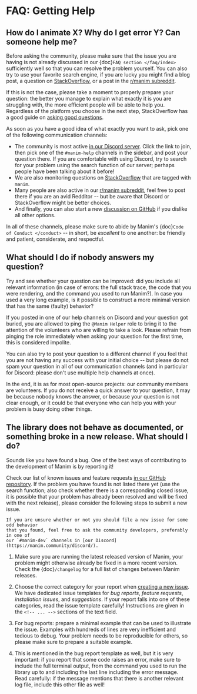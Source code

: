 # FAQ: Getting Help

## How do I animate X? Why do I get error Y? Can someone help me?

Before asking the community, please make sure that the issue you are having
is not already discussed in our {doc}`FAQ section </faq/index>` sufficiently
well so that you can resolve the problem yourself. You can also try to
use your favorite search engine, if you are lucky you might find a blog post,
a question on [StackOverflow](https://stackoverflow.com/questions/tagged/manim),
or a post in the [r/manim subreddit](https://reddit.com/r/manim).

If this is not the case, please take a moment to properly prepare your question:
the better you manage to explain what exactly it is you are struggling with,
the more efficient people will be able to help you. Regardless of the platform
you choose in the next step, StackOverflow has a good guide on
[asking good questions](https://stackoverflow.com/help/how-to-ask).

As soon as you have a good idea of what exactly you want to ask, pick one of the
following communication channels:

- The community is most active [in our Discord server](https://manim.community/discord/).
  Click the link to join, then pick one of the `#manim-help` channels in the sidebar,
  and post your question there. If you are comfortable with using Discord, try to search
  for your problem using the search function of our server; perhaps people have been
  talking about it before!
- We are also monitoring questions on
  [StackOverflow](https://stackoverflow.com/questions/tagged/manim) that are tagged
  with `manim`.
- Many people are also active in our [r/manim subreddit](https://reddit.com/r/manim),
  feel free to post there if you are an avid Redditor -- but be aware that Discord
  or StackOverflow might be better choices.
- And finally, you can also start a new [discussion on GitHub](https://github.com/ManimCommunity/manim/discussions)
  if you dislike all other options.

In all of these channels, please make sure to abide by Manim's
{doc}`Code of Conduct </conduct>` -- in short, be *excellent* to one another:
be friendly and patient, considerate, and respectful.


## What should I do if nobody answers my question?

Try and see whether your question can be improved: did you include all relevant
information (in case of errors: the full stack trace, the code that you were
rendering, and the command you used to run Manim?). In case you used a very long
example, is it possible to construct a more minimal version that has the same
(faulty) behavior?

If you posted in one of our help channels on Discord and your question got buried,
you are allowed to ping the `@Manim Helper` role to bring it to the attention of
the volunteers who are willing to take a look. Please refrain from pinging the role
immediately when asking your question for the first time, this is considered impolite.

You can also try to post your question to a different channel if you feel that you
are not having any success with your initial choice -- but please do not spam your
question in all of our communication channels (and in particular for Discord:
please don't use multiple help channels at once).

In the end, it is as for most open-source projects: our community members are
volunteers. If you do not receive a quick answer to your question, it may be
because nobody knows the answer, or because your question is not clear enough,
or it could be that everyone who can help you with your problem is busy doing
other things.


## The library does not behave as documented, or something broke in a new release. What should I do?

Sounds like you have found a bug. One of the best ways of contributing to the
development of Manim is by reporting it!

Check our list of known issues and feature requests
[in our GitHub repository](https://github.com/ManimCommunity/manim/issues). If the
problem you have found is not listed there yet (use the search function; also check
whether there is a corresponding closed issue, it is possible that your problem
has already been resolved and will be fixed with the next release), please consider
the following steps to submit a new issue.

```{note}
If you are unsure whether or not you should file a new issue for some odd behavior
that you found, feel free to ask the community developers, preferably in one of
our `#manim-dev` channels in [our Discord](https://manim.community/discord/).
```

1. Make sure you are running the latest released version of Manim, your problem
   might otherwise already be fixed in a more recent version. Check the
   {doc}`/changelog` for a full list of changes between Manim releases.

2. Choose the correct category for your report when
   [creating a new issue](https://github.com/ManimCommunity/manim/issues/new/choose).
   We have dedicated issue templates for *bug reports*, *feature requests*,
   *installation issues*, and *suggestions*. If your report falls into one of these
   categories, read the issue template carefully! Instructions are given in the
   `<!-- ... -->` sections of the text field.

3. For bug reports: prepare a minimal example that can be used to illustrate the
   issue. Examples with hundreds of lines are very inefficient and tedious to debug.
   Your problem needs to be reproducible for others, so please make sure to prepare
   a suitable example.

4. This is mentioned in the bug report template as well, but it is very important:
   if you report that some code raises an error, make sure to include the full
   terminal output, from the command you used to run the library up to and including
   the last line including the error message. Read carefully: if the message mentions
   that there is another relevant log file, include this other file as well!
